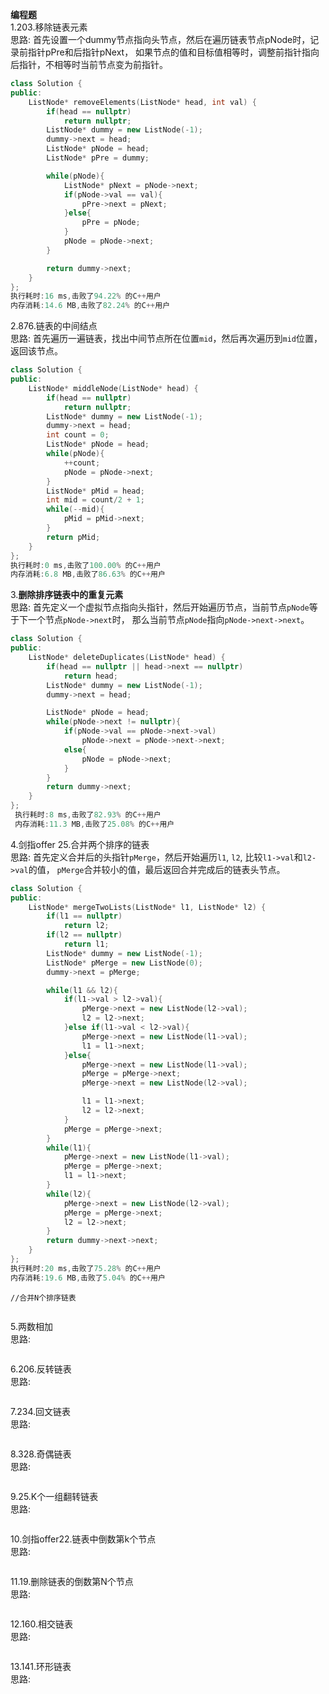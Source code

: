 **编程题**   
1.203.移除链表元素      
思路: 首先设置一个dummy节点指向头节点，然后在遍历链表节点pNode时，记录前指针pPre和后指针pNext，
如果节点的值和目标值相等时，调整前指针指向后指针，不相等时当前节点变为前指针。
```c++
class Solution {
public:
    ListNode* removeElements(ListNode* head, int val) {
        if(head == nullptr)
            return nullptr;
        ListNode* dummy = new ListNode(-1);
        dummy->next = head;
        ListNode* pNode = head;
        ListNode* pPre = dummy;

        while(pNode){
            ListNode* pNext = pNode->next;
            if(pNode->val == val){
                pPre->next = pNext;
            }else{
                pPre = pNode;
            }
            pNode = pNode->next;
        }

        return dummy->next;
    }
};
执行耗时:16 ms,击败了94.22% 的C++用户     
内存消耗:14.6 MB,击败了82.24% 的C++用户     
```

2.876.链表的中间结点    
思路: 首先遍历一遍链表，找出中间节点所在位置`mid`，然后再次遍历到`mid`位置，返回该节点。 
```c++
class Solution {
public:
    ListNode* middleNode(ListNode* head) {
        if(head == nullptr)
            return nullptr;
        ListNode* dummy = new ListNode(-1);
        dummy->next = head;
        int count = 0;
        ListNode* pNode = head;
        while(pNode){
            ++count;
            pNode = pNode->next;
        }
        ListNode* pMid = head;
        int mid = count/2 + 1;
        while(--mid){
            pMid = pMid->next;
        }
        return pMid;
    }
};
执行耗时:0 ms,击败了100.00% 的C++用户      
内存消耗:6.8 MB,击败了86.63% 的C++用户
```

3.**删除排序链表中的重复元素**          
思路: 首先定义一个虚拟节点指向头指针，然后开始遍历节点，当前节点`pNode`等于下一个节点`pNode->next`时，
那么当前节点`pNode`指向`pNode->next->next`。
```c++
class Solution {
public:
    ListNode* deleteDuplicates(ListNode* head) {
        if(head == nullptr || head->next == nullptr)
            return head;
        ListNode* dummy = new ListNode(-1);
        dummy->next = head;

        ListNode* pNode = head;
        while(pNode->next != nullptr){
            if(pNode->val == pNode->next->val)
                pNode->next = pNode->next->next;
            else{
                pNode = pNode->next;
            }
        }
        return dummy->next;
    }
};
 执行耗时:8 ms,击败了82.93% 的C++用户     
 内存消耗:11.3 MB,击败了25.08% 的C++用户    
```

4.剑指offer 25.合并两个排序的链表     
思路: 首先定义合并后的头指针`pMerge`，然后开始遍历`l1`, `l2`, 比较`l1->val`和`l2->val`的值，
`pMerge`合并较小的值，最后返回合并完成后的链表头节点。  
```c++
class Solution {
public:
    ListNode* mergeTwoLists(ListNode* l1, ListNode* l2) {
        if(l1 == nullptr)
            return l2;
        if(l2 == nullptr)
            return l1;
        ListNode* dummy = new ListNode(-1);
        ListNode* pMerge = new ListNode(0);
        dummy->next = pMerge;

        while(l1 && l2){
            if(l1->val > l2->val){
                pMerge->next = new ListNode(l2->val);
                l2 = l2->next;
            }else if(l1->val < l2->val){
                pMerge->next = new ListNode(l1->val);
                l1 = l1->next;
            }else{
                pMerge->next = new ListNode(l1->val);
                pMerge = pMerge->next;
                pMerge->next = new ListNode(l2->val);

                l1 = l1->next;
                l2 = l2->next;
            }
            pMerge = pMerge->next;
        }
        while(l1){
            pMerge->next = new ListNode(l1->val);
            pMerge = pMerge->next;
            l1 = l1->next;
        }
        while(l2){
            pMerge->next = new ListNode(l2->val);
            pMerge = pMerge->next;
            l2 = l2->next;
        }
        return dummy->next->next;
    }
};
执行耗时:20 ms,击败了75.28% 的C++用户     
内存消耗:19.6 MB,击败了5.04% 的C++用户      
```
```
//合并N个排序链表   


```
5.两数相加      
思路:
```c++


```

6.206.反转链表       
思路:
```c++


```

7.234.回文链表      
思路:
```c++


```

8.328.奇偶链表      
思路:
```c++


```

9.25.K个一组翻转链表      
思路:
```c++


```

10.剑指offer22.链表中倒数第k个节点   
思路:
```c++


```

11.19.删除链表的倒数第N个节点   
思路:
```c++


```

12.160.相交链表   
思路:
```c++


```

13.141.环形链表   
思路:
```c++


```

